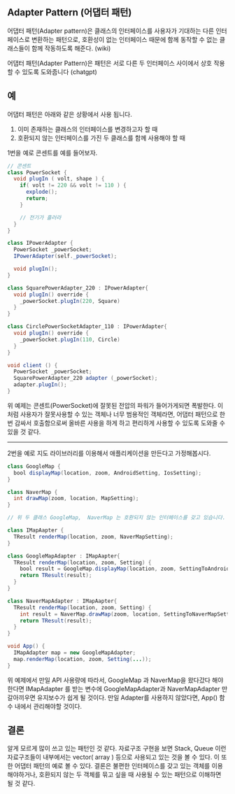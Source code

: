 ## Adapter Pattern (어댑터 패턴)

어댑터 패턴(Adapter pattern)은 클래스의 인터페이스를 사용자가 기대하는 다른 인터페이스로 변환하는 패턴으로, 호환성이 없는 인터페이스 때문에 함께 동작할 수 없는 클래스들이 함께 작동하도록 해준다. (wiki)

어댑터 패턴(Adapter Pattern)은 패턴은 서로 다른 두 인터페이스 사이에서 상호 작용할 수 있도록 도와줍니다 (chatgpt)

## 예
어댑터 패턴은 아래와 같은 상황에서 사용 됩니다.
1. 이미 존재하는 클래스의 인터페이스를 변경하고자 할 때
2. 호환되지 않는 인터페이스를 가진 두 클래스를 함께 사용해야 할 때

1번을 예로 콘센트를 예를 들어보자.
```java
// 콘센트
class PowerSocket {
  void plugIn ( volt, shape ) {
    if( volt != 220 && volt != 110 ) {
      explode();
      return;
    }

    // 전기가 흘러라
  }
}

class IPowerAdapter {
  PowerSocket _powerSocket;
  IPowerAdapter(self._powerSocket);

  void plugIn();
}

class SquarePowerAdapter_220 : IPowerAdapter{
  void plugIn() override {
    _powerSocket.plugIn(220, Square)
  }
}

class CirclePowerSocketAdapter_110 : IPowerAdapter{
  void plugIn() override {
    _powerSocket.plugIn(110, Circle)
  }
}

void client () {
  PowerSocket _powerSocket;
  SquarePowerAdapter_220 adapter (_powerSocket);
  adapter.plugIn();
}

```

위 예제는 콘센트(PowerSocket)에 잘못된 전압의 파워가 들어가게되면 폭발한다. 이처럼 사용자가 잘못사용할 수 있는 객체나 너무 범용적인 객체라면, 어댑터 패턴으로 한번 감싸서 호출함으로써 올바른 사용을 하게 하고 편리하게 사용할 수 있도록 도와줄 수 있을 것 같다.

-----

2번을 예로 지도 라이브러리를 이용해서 애플리케이션을 만든다고 가정해봅시다.

```java
class GoogleMap {
  bool displayMap(location, zoom, AndroidSetting, IosSetting);
}

class NaverMap {
  int drawMap(zoom, location, MapSetting);
}

// 위 두 클래스 GoogleMap,  NaverMap 는 호환되지 않는 인터페이스를 갖고 있습니다.

class IMapAapter {
  TResult renderMap(location, zoom, NaverMapSetting);
}

class GoogleMapAdapter : IMapAapter{
  TResult renderMap(location, zoom, Setting) {
    bool result = GoogleMap.displayMap(location, zoom, SettingToAndroidSetting, SettingToIosSetting);
    return TResult(result);
  }
}

class NaverMapAdapter : IMapAapter{
  TResult renderMap(location, zoom, Setting) {
    int result = NaverMap.drawMap(zoom, location, SettingToNaverMapSetting);
    return TResult(result);
  }
}

void App() {
  IMapAdapter map = new GoogleMapAdapter;
  map.renderMap(location, zoom, Setting(...));
}
```

위 예제에서 만일 API 사용량에 따라서, GoogleMap 과 NaverMap을 왔다갔다 해야한다면 IMapAdapter 를 받는 변수에 GoogleMapAdapter과 NaverMapAdapter 만 갈아끼우면 유지보수가 쉽게 될 것이다. 만일 Adapter를 사용하지 않았다면, App() 함수 내에서 관리해야할 것이다.

## 결론

알게 모르게 많이 쓰고 있는 패턴인 것 같다. 자료구조 구현을 보면 Stack, Queue 이런 자료구조들이 내부에서는 vector( array ) 등으로 사용되고 있는 것을 볼 수 있다. 이 또한 어댑터 패턴의 예로 볼 수 있다. 결론은 불편한 인터페이스를 갖고 있는 객체를 이용해야하거나, 호환되지 않는 두 객체를 묶고 싶을 때 사용될 수 있는 패턴으로 이해하면 될 것 같다.
